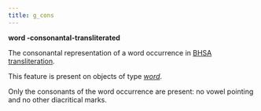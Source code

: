 ```yaml
---
title: g_cons
---
```


**word -consonantal-transliterated**


The consonantal representation of a word occurrence in
[BHSA transliteration](https://shebanq.ancient-data.org/shebanq/static/docs/BHSA-transcription.pdf).

This feature is present on objects of type [*word*](otype).

Only the consonants of the word occurrence are present: no vowel pointing and no other diacritical marks.

